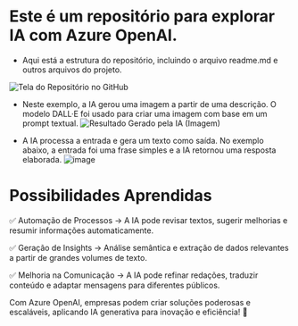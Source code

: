 # Este é um repositório para explorar IA com Azure OpenAI.

- Aqui está a estrutura do repositório, incluindo o arquivo readme.md e outros arquivos do projeto.


![Tela do Repositório no GitHub](https://github.com/user-attachments/assets/26b2b436-b28d-4c0a-a3d7-2805c185c288)

- Neste exemplo, a IA gerou uma imagem a partir de uma descrição. O modelo DALL·E foi usado para criar uma imagem com base em um prompt textual.
![Resultado Gerado pela IA (Imagem)](https://github.com/user-attachments/assets/8cb5de73-7b54-4842-ba7b-4531ab36b055)

- A IA processa a entrada e gera um texto como saída. No exemplo abaixo, a entrada foi uma frase simples e a IA retornou uma resposta elaborada.
![image](https://github.com/user-attachments/assets/00bf0cd1-445f-451c-b18f-44fa420bb59e)

# Possibilidades Aprendidas

✅ Automação de Processos → A IA pode revisar textos, sugerir melhorias e resumir informações automaticamente.

✅ Geração de Insights → Análise semântica e extração de dados relevantes a partir de grandes volumes de texto.

✅ Melhoria na Comunicação → A IA pode refinar redações, traduzir conteúdo e adaptar mensagens para diferentes públicos.

  Com Azure OpenAI, empresas podem criar soluções poderosas e escaláveis, aplicando IA generativa para inovação e eficiência! 🚀
